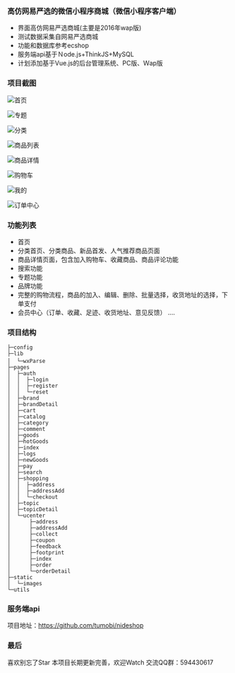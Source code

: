 ### 高仿网易严选的微信小程序商城（微信小程序客户端）

+ 界面高仿网易严选商城(主要是2016年wap版)
+ 测试数据采集自网易严选商城
+ 功能和数据库参考ecshop
+ 服务端api基于Ｎode.js+ThinkJS+MySQL
+ 计划添加基于Vue.js的后台管理系统、PC版、Ｗap版

### 项目截图

![首页](http://upload-images.jianshu.io/upload_images/3985656-c543b937ac6e79bb.png?imageMogr2/auto-orient/strip%7CimageView2/2/w/320)

![专题](http://upload-images.jianshu.io/upload_images/3985656-bd606aac3b5491c2.png?imageMogr2/auto-orient/strip%7CimageView2/2/w/320)

![分类](http://upload-images.jianshu.io/upload_images/3985656-fa9565158376d439.png?imageMogr2/auto-orient/strip%7CimageView2/2/w/320)

![商品列表](http://upload-images.jianshu.io/upload_images/3985656-788b7fd2c4a558d0.png?imageMogr2/auto-orient/strip%7CimageView2/2/w/320)

![商品详情](http://upload-images.jianshu.io/upload_images/3985656-99a6e0a57778d85f.png?imageMogr2/auto-orient/strip%7CimageView2/2/w/320)

![购物车](http://upload-images.jianshu.io/upload_images/3985656-60ff2307d81f6bb2.png?imageMogr2/auto-orient/strip%7CimageView2/2/w/320)

![我的](http://upload-images.jianshu.io/upload_images/3985656-92d60f1f23cd4be2.png?imageMogr2/auto-orient/strip%7CimageView2/2/w/320)

![订单中心](http://upload-images.jianshu.io/upload_images/3985656-dff837e6b2ec87b3.png?imageMogr2/auto-orient/strip%7CimageView2/2/w/320)



### 功能列表
+ 首页
+ 分类首页、分类商品、新品首发、人气推荐商品页面
+ 商品详情页面，包含加入购物车、收藏商品、商品评论功能
+ 搜索功能
+ 专题功能
+ 品牌功能
+ 完整的购物流程，商品的加入、编辑、删除、批量选择，收货地址的选择，下单支付
+ 会员中心（订单、收藏、足迹、收货地址、意见反馈）
....

### 项目结构
```
├─config                
├─lib
│  └─wxParse　　　
├─pages
│  ├─auth
│  │  ├─login
│  │  ├─register
│  │  └─reset
│  ├─brand
│  ├─brandDetail
│  ├─cart
│  ├─catalog
│  ├─category
│  ├─comment
│  ├─goods
│  ├─hotGoods
│  ├─index
│  ├─logs
│  ├─newGoods
│  ├─pay
│  ├─search
│  ├─shopping
│  │  ├─address
│  │  ├─addressAdd
│  │  └─checkout
│  ├─topic
│  ├─topicDetail
│  └─ucenter
│      ├─address
│      ├─addressAdd
│      ├─collect
│      ├─coupon
│      ├─feedback
│      ├─footprint
│      ├─index
│      ├─order
│      └─orderDetail
├─static
│  └─images
└─utils
```

### 服务端api
项目地址：https://github.com/tumobi/nideshop

### 最后
喜欢别忘了Star
本项目长期更新完善，欢迎Watch
交流QQ群：594430617